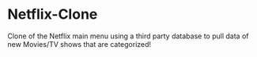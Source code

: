 # Netflix-Clone
Clone of the Netflix main menu using a third party database to pull data of new Movies/TV shows that are categorized!
